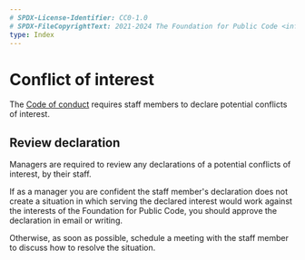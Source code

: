 ```yaml
---
# SPDX-License-Identifier: CC0-1.0
# SPDX-FileCopyrightText: 2021-2024 The Foundation for Public Code <info@publiccode.net>
type: Index
---
```


# Conflict of interest

The [Code of conduct](../../organization/staff-code-of-conduct.md) requires staff members to declare potential conflicts of interest.

## Review declaration

Managers are required to review any declarations of a potential conflicts of interest, by their staff.

If as a manager you are confident the staff member's declaration does not create a situation in which serving the declared interest would work against the interests of the Foundation for Public Code, you should approve the declaration in email or writing.

Otherwise, as soon as possible, schedule a meeting with the staff member to discuss how to resolve the situation.
